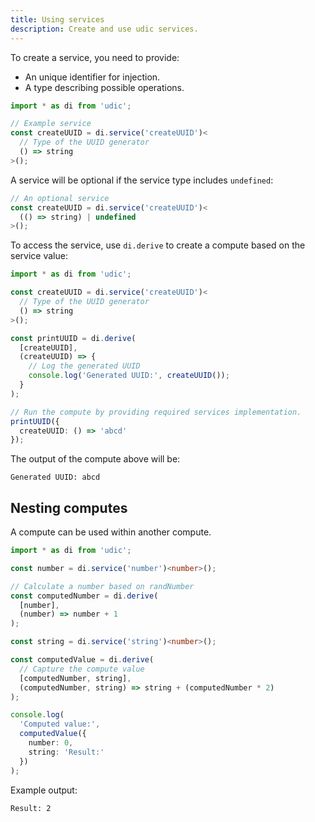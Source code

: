 ```yaml
---
title: Using services
description: Create and use udic services.
---
```


To create a service, you need to provide:
- An unique identifier for injection.
- A type describing possible operations.

```ts
import * as di from 'udic';

// Example service
const createUUID = di.service('createUUID')<
  // Type of the UUID generator
  () => string
>();
```

A service will be optional if the service type includes `undefined`:
```ts
// An optional service
const createUUID = di.service('createUUID')<
  (() => string) | undefined
>();
```

To access the service, use `di.derive` to create a compute based on the service value:
```ts
import * as di from 'udic';

const createUUID = di.service('createUUID')<
  // Type of the UUID generator
  () => string
>();

const printUUID = di.derive(
  [createUUID],
  (createUUID) => {
    // Log the generated UUID
    console.log('Generated UUID:', createUUID());
  }
);

// Run the compute by providing required services implementation.
printUUID({
  createUUID: () => 'abcd'
});
```

The output of the compute above will be:
```
Generated UUID: abcd
```

## Nesting computes
A compute can be used within another compute.
```ts
import * as di from 'udic';

const number = di.service('number')<number>();

// Calculate a number based on randNumber
const computedNumber = di.derive(
  [number],
  (number) => number + 1
);

const string = di.service('string')<number>();

const computedValue = di.derive(
  // Capture the compute value
  [computedNumber, string],
  (computedNumber, string) => string + (computedNumber * 2)
);

console.log(
  'Computed value:',
  computedValue({
    number: 0,
    string: 'Result:'
  })
);
```

Example output:
```
Result: 2
```
